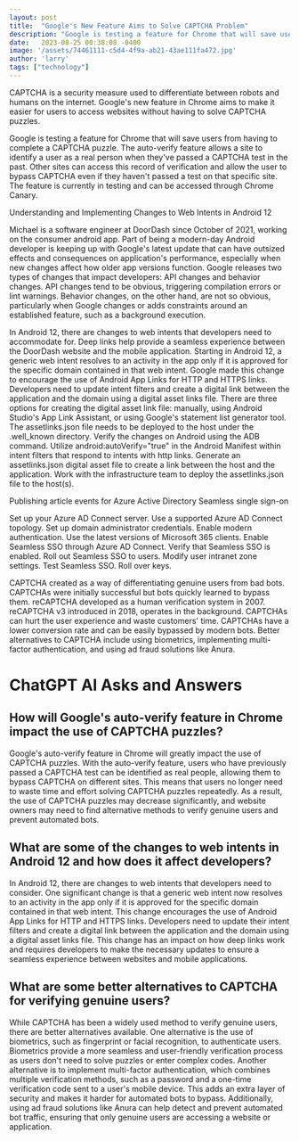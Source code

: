 ```yaml
---
layout: post
title:  "Google's New Feature Aims to Solve CAPTCHA Problem"
description: "Google is testing a feature for Chrome that will save users from having to complete a CAPTCHA puzzle. The auto-verify feature allows a site to identify a user as a real person when they've passed a CAPTCHA test in the past."
date:   2023-08-25 00:38:08 -0400
image: '/assets/74461111-c5d4-4f9a-ab21-43ae111fa472.jpg'
author: 'larry'
tags: ["technology"]
---
```


CAPTCHA is a security measure used to differentiate between robots and humans on the internet. Google's new feature in Chrome aims to make it easier for users to access websites without having to solve CAPTCHA puzzles.

Google is testing a feature for Chrome that will save users from having to complete a CAPTCHA puzzle. The auto-verify feature allows a site to identify a user as a real person when they've passed a CAPTCHA test in the past. Other sites can access this record of verification and allow the user to bypass CAPTCHA even if they haven't passed a test on that specific site. The feature is currently in testing and can be accessed through Chrome Canary.

Understanding and Implementing Changes to Web Intents in Android 12

Michael is a software engineer at DoorDash since October of 2021, working on the consumer android app. Part of being a modern-day Android developer is keeping up with Google's latest update that can have outsized effects and consequences on application's performance, especially when new changes affect how older app versions function. Google releases two types of changes that impact developers: API changes and behavior changes. API changes tend to be obvious, triggering compilation errors or lint warnings. Behavior changes, on the other hand, are not so obvious, particularly when Google changes or adds constraints around an established feature, such as a background execution.

In Android 12, there are changes to web intents that developers need to accommodate for. Deep links help provide a seamless experience between the DoorDash website and the mobile application. Starting in Android 12, a generic web intent resolves to an activity in the app only if it is approved for the specific domain contained in that web intent. Google made this change to encourage the use of Android App Links for HTTP and HTTPS links. Developers need to update intent filters and create a digital link between the application and the domain using a digital asset links file. There are three options for creating the digital asset link file: manually, using Android Studio's App Link Assistant, or using Google's statement list generator tool. The assetlinks.json file needs to be deployed to the host under the .well_known directory. Verify the changes on Android using the ADB command. Utilize android:autoVerify="true" in the Android Manifest within intent filters that respond to intents with http links. Generate an assetlinks.json digital asset file to create a link between the host and the application. Work with the infrastructure team to deploy the assetlinks.json file to the host(s).

Publishing article events for Azure Active Directory Seamless single sign-on

Set up your Azure AD Connect server. Use a supported Azure AD Connect topology. Set up domain administrator credentials. Enable modern authentication. Use the latest versions of Microsoft 365 clients. Enable Seamless SSO through Azure AD Connect. Verify that Seamless SSO is enabled. Roll out Seamless SSO to users. Modify user intranet zone settings. Test Seamless SSO. Roll over keys.

CAPTCHA created as a way of differentiating genuine users from bad bots. CAPTCHAs were initially successful but bots quickly learned to bypass them. reCAPTCHA developed as a human verification system in 2007. reCAPTCHA v3 introduced in 2018, operates in the background. CAPTCHAs can hurt the user experience and waste customers' time. CAPTCHAs have a lower conversion rate and can be easily bypassed by modern bots. Better alternatives to CAPTCHA include using biometrics, implementing multi-factor authentication, and using ad fraud solutions like Anura.


# ChatGPT AI Asks and Answers
## How will Google's auto-verify feature in Chrome impact the use of CAPTCHA puzzles?
Google's auto-verify feature in Chrome will greatly impact the use of CAPTCHA puzzles. With the auto-verify feature, users who have previously passed a CAPTCHA test can be identified as real people, allowing them to bypass CAPTCHA on different sites. This means that users no longer need to waste time and effort solving CAPTCHA puzzles repeatedly. As a result, the use of CAPTCHA puzzles may decrease significantly, and website owners may need to find alternative methods to verify genuine users and prevent automated bots.

## What are some of the changes to web intents in Android 12 and how does it affect developers?
In Android 12, there are changes to web intents that developers need to consider. One significant change is that a generic web intent now resolves to an activity in the app only if it is approved for the specific domain contained in that web intent. This change encourages the use of Android App Links for HTTP and HTTPS links. Developers need to update their intent filters and create a digital link between the application and the domain using a digital asset links file. This change has an impact on how deep links work and requires developers to make the necessary updates to ensure a seamless experience between websites and mobile applications.

## What are some better alternatives to CAPTCHA for verifying genuine users?
While CAPTCHA has been a widely used method to verify genuine users, there are better alternatives available. One alternative is the use of biometrics, such as fingerprint or facial recognition, to authenticate users. Biometrics provide a more seamless and user-friendly verification process as users don't need to solve puzzles or enter complex codes. Another alternative is to implement multi-factor authentication, which combines multiple verification methods, such as a password and a one-time verification code sent to a user's mobile device. This adds an extra layer of security and makes it harder for automated bots to bypass. Additionally, using ad fraud solutions like Anura can help detect and prevent automated bot traffic, ensuring that only genuine users are accessing a website or application.

